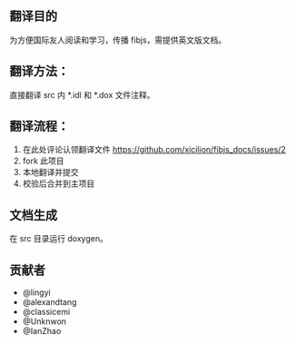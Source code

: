 ## 翻译目的
为方便国际友人阅读和学习，传播 fibjs，需提供英文版文档。

## 翻译方法：
直接翻译 src 内 *.idl 和 *.dox 文件注释。

## 翻译流程：
1. 在此处评论认领翻译文件 https://github.com/xicilion/fibjs_docs/issues/2
2. fork 此项目
3. 本地翻译并提交
4. 校验后合并到主项目

## 文档生成
在 src 目录运行 doxygen。

## 贡献者
* @lingyi
* @alexandtang
* @classicemi
* @Unknwon
* @IanZhao